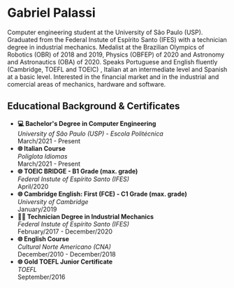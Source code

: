 # Gabriel Palassi
Computer engineering student at the University of São Paulo (USP). Graduated from the Federal Instute of Espírito Santo (IFES) with a technician degree in industrial mechanics. Medalist at the Brazilian Olympics of Robotics (OBR) of 2018 and 2019, Physics (OBFEP) of 2020 and Astronomy and Astronautics (OBA) of 2020. Speaks Portuguese and English fluently (Cambridge, TOEFL and TOEIC) , Italian at an intermediate level and Spanish at a basic level. Interested in the financial market and in the industrial and comercial areas of mechanics, hardware and software.

## Educational Background & Certificates
* **💻 Bachelor's Degree in Computer Engineering**<br>
  _University of São Paulo (USP) - Escola Politécnica_<br>
  March/2021 - Present
* **🌐 Italian Course**<br>
  _Poliglota Idiomas_<br>
  March/2021 - Present
* **🌐 TOEIC BRIDGE - B1 Grade (max. grade)**<br>
  _Federal Instute of Espírito Santo (IFES)_<br>
  April/2020
* **🌐 Cambridge English: First (FCE) - C1 Grade (max. grade)**<br>
  _University of Cambridge_<br>
  January/2019
* **🧑‍🔧 Technician Degree in Industrial Mechanics**<br>
  _Federal Instute of Espírito Santo (IFES)_<br>
  February/2017 - December/2020
* **🌐 English Course**<br>
  _Cultural Norte Americano (CNA)_<br>
  December/2010 - December/2018
* **🌐 Gold TOEFL Junior Certificate**<br>
  _TOEFL_<br>
  September/2016

